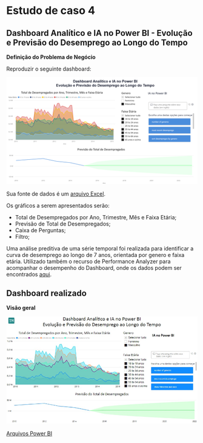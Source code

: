 # Estudo de caso 4
## Dashboard Analítico e IA no Power BI - Evolução e Previsão do Desemprego ao Longo do Tempo


**Definição do Problema de Negócio**

Reproduzir o seguinte dashboard:
<center><img src="https://github.com/ThayaneMoreira/Power-BI-Studies/blob/master/CAP-05/exercicio.png" alt ="Dashboard a ser reproduzido" width="800"></center>

Sua fonte de dados é um [arquivo Excel](https://github.com/ThayaneMoreira/Power-BI-Studies/blob/master/CAP-05/Desemprego-2010-2015.xlsx).


Os gráficos a serem apresentados serão:
- Total de Desempregados por Ano, Trimestre, Mês e Faixa Etária;
- Previsão de Total de Desempregados;
- Caixa de Perguntas;
- Filtro;


Uma análise preditiva de uma série temporal foi realizada para identificar a curva de desemprego ao longo de 7 anos, orientada por genero e faixa etária.
Utilizado também o recurso de Performance Analyzer para acompanhar o desempenho do Dashboard, onde os dados podem ser encontrados [aqui](https://github.com/ThayaneMoreira/Power-BI-Studies/blob/master/CAP-05/PowerBIPerformanceData.json).

## Dashboard realizado

**Visão geral**
<center><img src="https://github.com/ThayaneMoreira/Power-BI-Studies/blob/master/CAP-05/Projeto4.jpg" alt ="Dashboard Analítico e IA no Power BI - Evolução e Previsão do Desemprego ao Longo do Tempo" width="800"></center>

[Arquivos Power BI](https://github.com/ThayaneMoreira/Power-BI-Studies/blob/master/CAP-05/Projeto4.pbix)